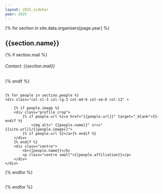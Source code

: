 ```yaml
---
layout: 2025_sidebar
year: 2025
---
```



{% for section in site.data.organisers[page.year] %}
<h2 class="centre">{{section.name}}</h2>
<div class="row justify-content-center" >
{% if section.mail %}
<h6 class="centre">Contact: {{section.mail}}</h6>
{% endif %}
</div>
<br>

<div class="row justify-content-center" >
	

	{% for people in section.people %}
	<div class="col-xl-3 col-lg-3 col-md-6 col-sm-6 col-12" >
		
		{% if people.image %}
		<div class="profile crop">
			{% if people.url %}<a href="{{people.url}}" target="_blank">{% endif %}
				<img alt=" {{people.name}}" src="{{site.url}}/{{people.image}}">
			{% if people.url %}</a>{% endif %}
		</div>
		{% endif %}
		<div class="centre">
			<b>{{people.name}}</b>
			<p class="centre small">{{people.affiliation}}</p>
		</div>
	</div>
   {% endfor %}
</div>
<br>
{% endfor %}
